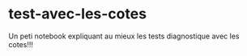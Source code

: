 # test-avec-les-cotes
Un peti notebook expliquant au mieux les tests diagnostique avec les cotes!!!
